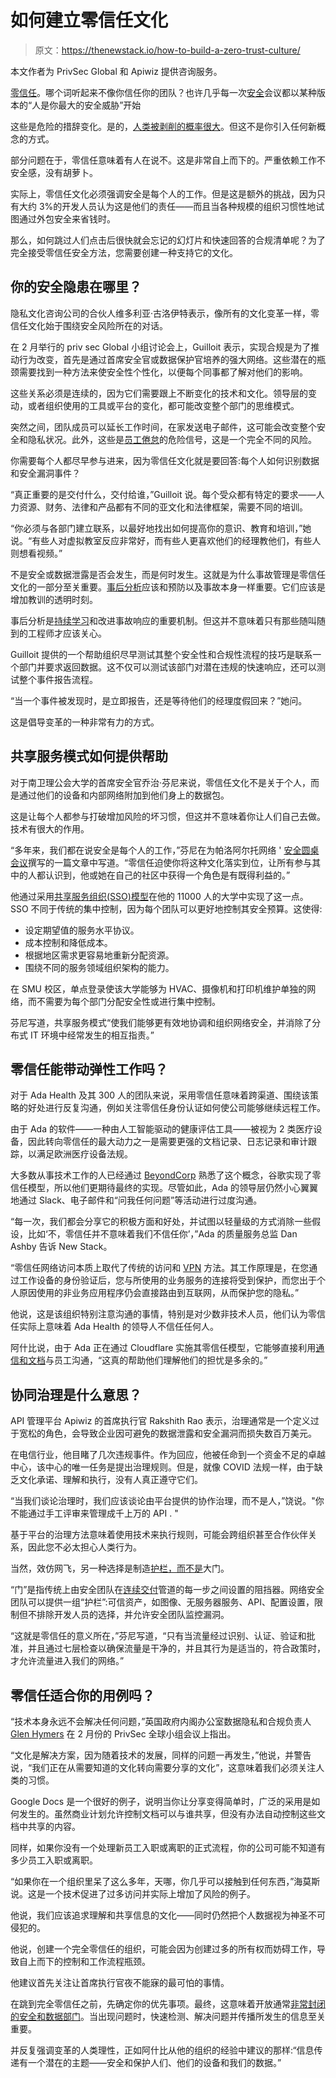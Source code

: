 # 如何建立零信任文化

> 原文：<https://thenewstack.io/how-to-build-a-zero-trust-culture/>

本文作者为 PrivSec Global 和 Apiwiz 提供咨询服务。

[零信任](https://thenewstack.io/why-cloud-native-systems-demand-a-zero-trust-approach/)。哪个词听起来不像你信任你的团队？也许几乎每一次[安全](https://thenewstack.io/category/security/)会议都以某种版本的“人是你最大的安全威胁”开始

这些是危险的措辞变化。是的，[人类被剥削的概率很大](https://thenewstack.io/why-access-management-is-step-one-for-zero-trust-security/)。但这不是你引入任何新概念的方式。

部分问题在于，零信任意味着有人在说不。这是非常自上而下的。严重依赖工作不安全感，没有胡萝卜。

实际上，零信任文化必须强调安全是每个人的工作。但是这是额外的挑战，因为只有大约 3%的开发人员认为这是他们的责任——而且当各种规模的组织习惯性地试图通过外包安全来省钱时。

那么，如何跳过人们点击后很快就会忘记的幻灯片和快速回答的合规清单呢？为了完全接受零信任安全方法，您需要创建一种支持它的文化。

## 你的安全隐患在哪里？

隐私文化咨询公司的合伙人维多利亚·古洛伊特表示，像所有的文化变革一样，零信任文化始于围绕安全风险所在的对话。

在 2 月举行的 priv sec Global 小组讨论会上，Guilloit 表示，实现合规是为了推动行为改变，首先是通过首席安全官或数据保护官培养的强大网络。这些潜在的瓶颈需要找到一种方法来使安全性个性化，以便每个同事都了解对他们的影响。

这些关系必须是连续的，因为它们需要跟上不断变化的技术和文化。领导层的变动，或者组织使用的工具或平台的变化，都可能改变整个部门的思维模式。

突然之间，团队成员可以延长工作时间，在家发送电子邮件，这可能会改变整个安全和隐私状况。此外，这些是[员工倦怠](https://thenewstack.io/this-cant-be-normal-the-tech-industry-after-a-year-of-burnout/)的危险信号，这是一个完全不同的风险。

你需要每个人都尽早参与进来，因为零信任文化就是要回答:每个人如何识别数据和安全漏洞事件？

“真正重要的是交付什么，交付给谁，”Guilloit 说。每个受众都有特定的要求——人力资源、财务、法律和产品都有不同的亚文化和法律框架，需要不同的培训。

“你必须与各部门建立联系，以最好地找出如何提高你的意识、教育和培训，”她说。“有些人对虚拟教室反应非常好，而有些人更喜欢他们的经理教他们，有些人则想看视频。”

不是安全或数据泄露是否会发生，而是何时发生。这就是为什么事故管理是零信任文化的一部分至关重要。[事后分析](https://thenewstack.io/top-12-best-practices-for-better-incident-management-postmortems/)应该和预防以及事故本身一样重要。它们应该是增加教训的透明时刻。

事后分析是[持续学习](https://thenewstack.io/how-pagerduty-developed-its-postmortem-best-practices/)和改进事故响应的重要机制。但这并不意味着只有那些随叫随到的工程师才应该关心。

Guilloit 提供的一个帮助组织尽早测试其整个安全性和合规性流程的技巧是联系一个部门并要求返回数据。这不仅可以测试该部门对潜在违规的快速响应，还可以测试整个事件报告流程。

“当一个事件被发现时，是立即报告，还是等待他们的经理度假回来？”她问。

这是倡导变革的一种非常有力的方式。

## 共享服务模式如何提供帮助

对于南卫理公会大学的首席安全官乔治·芬尼来说，零信任文化不是关于个人，而是通过他们的设备和内部网络附加到他们身上的数据包。

这是让每个人都参与打破增加风险的坏习惯，但这并不意味着你让人们自己去做。技术有很大的作用。

“多年来，我们都在说安全是每个人的工作，”芬尼在为帕洛阿尔托网络 ' [安全圆桌会议](https://www.securityroundtable.org/success-with-zero-trust-starts-with-creating-a-culture/)撰写的一篇文章中写道。“零信任迫使你将这种文化落实到位，让所有参与其中的人都认识到，他或她在自己的社区中获得一个角色是有既得利益的。”

他通过采用[共享服务组织(SSO)模型](https://www.gartner.com/smarterwithgartner/3-advantages-of-shared-services-over-centralized-services)在他的 11000 人的大学中实现了这一点。SSO 不同于传统的集中控制，因为每个团队可以更好地控制其安全预算。这使得:

*   设定期望值的服务水平协议。
*   成本控制和降低成本。
*   根据地区需求更容易地重新分配资源。
*   围绕不同的服务领域组织架构的能力。

在 SMU 校区，单点登录使该大学能够为 HVAC、摄像机和打印机维护单独的网络，而不需要为每个部门分配安全性或进行集中控制。

芬尼写道，共享服务模式“使我们能够更有效地协调和组织网络安全，并消除了分布式 IT 环境中经常发生的相互指责。”

## 零信任能带动弹性工作吗？

对于 Ada Health 及其 300 人的团队来说，采用零信任意味着跨渠道、围绕该策略的好处进行反复沟通，例如关注零信任身份认证如何使公司能够继续远程工作。

由于 Ada 的软件——一种由人工智能驱动的健康评估工具——被视为 2 类医疗设备，因此转向零信任的最大动力之一是需要更强的文档记录、日志记录和审计跟踪，以满足欧洲医疗设备法规。

大多数从事技术工作的人已经通过 [BeyondCorp](https://cloud.google.com/beyondcorp) 熟悉了这个概念，谷歌实现了零信任模型，所以他们更期待最终的实现。尽管如此，Ada 的领导层仍然小心翼翼地通过 Slack、电子邮件和“问我任何问题”等活动进行过度沟通。

“每一次，我们都会分享它的积极方面和好处，并试图以轻量级的方式消除一些假设，比如‘不，零信任并不意味着我们不信任你’，”Ada 的质量服务总监 Dan Ashby 告诉 New Stack。

“零信任网络访问本质上取代了传统的访问和 [VPN](https://thenewstack.io/zero-trust-time-to-get-rid-of-your-vpn/) 方法。其工作原理是，在您通过工作设备的身份验证后，您与所使用的业务服务的连接将受到保护，而您出于个人原因使用的非业务应用程序仍会直接路由到互联网，从而保护您的隐私。”

他说，这是该组织特别注意沟通的事情，特别是对少数非技术人员，他们认为零信任实际上意味着 Ada Health 的领导人不信任任何人。

阿什比说，由于 Ada 正在通过 Cloudflare 实施其零信任模型，它能够直接利用[通信和文档](https://developers.cloudflare.com/cloudflare-one/policies/zero-trust/)与员工沟通，“这真的帮助他们理解他们的担忧是多余的。”

## 协同治理是什么意思？

API 管理平台 Apiwiz 的首席执行官 Rakshith Rao 表示，治理通常是一个定义过于宽松的角色，会导致企业因可避免的数据泄露和安全漏洞而损失数百万美元。

在电信行业，他目睹了几次违规事件。作为回应，他被任命到一个资金不足的卓越中心，该中心的唯一任务是提出治理规则。但是，就像 COVID 法规一样，由于缺乏文化承诺、理解和执行，没有人真正遵守它们。

“当我们谈论治理时，我们应该谈论由平台提供的协作治理，而不是人，”饶说。"你不能通过手工评审来管理成千上万的 API . "

基于平台的治理方法意味着使用技术来执行规则，可能会跨组织甚至合作伙伴关系，因此您不必太担心人类行为。

当然，效仿网飞，另一种选择是制造[护栏，而不是](https://thenewstack.io/swampup-devops-needs-guardrails-not-gates-for-security/)大门。

“门”是指传统上由安全团队在[连续交付](https://thenewstack.io/category/ci-cd/)管道的每一步之间设置的阻挡器。网络安全团队可以提供一组“护栏”:可信资产，如图像、无服务器服务、API、配置设置，限制但不排除开发人员的选择，并允许安全团队监控漏洞。

“这就是零信任的意义所在，”芬尼写道，“只有当流量经过识别、认证、验证和批准，并且通过七层检查以确保流量是干净的，并且其行为是适当的，符合政策时，才允许流量进入我们的网络。”

## 零信任适合你的用例吗？

“技术本身永远不会解决任何问题，”英国政府内阁办公室数据隐私和合规负责人 [Glen Hymers](https://www.linkedin.com/in/glen-hymers-dip-csmp-cert-he-32a96119/) 在 2 月份的 PrivSec 全球小组会议上指出。

“文化是解决方案，因为随着技术的发展，同样的问题一再发生，”他说，并警告说，“我们正在从需要知道的文化转向需要分享的文化”，这意味着我们必须关注人类的习惯。

Google Docs 是一个很好的例子，说明当你让分享变得简单时，广泛的采用是如何发生的。虽然商业计划允许控制文档可以与谁共享，但没有办法自动控制这些文档中共享的内容。

同样，如果你没有一个处理新员工入职或离职的正式流程，你的公司可能不知道有多少员工入职或离职。

“如果你在一个组织里呆了这么多年，天哪，你几乎可以接触到任何东西，”海莫斯说。这是一个技术促进了过多访问并实际上增加了风险的例子。

他说，我们应该追求理解和共享信息的文化——同时仍然把个人数据视为神圣不可侵犯的。

他说，创建一个完全零信任的组织，可能会因为创建过多的所有权而妨碍工作，导致自上而下的控制和工作流程瓶颈。

他建议首先关注让首席执行官夜不能寐的最可怕的事情。

在跳到完全零信任之前，先确定你的优先事项。最终，这意味着开放通常[非常封闭的安全和数据部门](https://thenewstack.io/software-supply-chain-security-tearing-down-the-silos/)。当出现问题时，快速检测、解决问题并传播所发生的信息至关重要。

并反复强调变革的人类理性，正如阿什比从他的组织的经验中建议的那样:“信息传递有一个潜在的主题——安全和保护人们、他们的设备和我们的数据。”

<svg xmlns:xlink="http://www.w3.org/1999/xlink" viewBox="0 0 68 31" version="1.1"><title>Group</title> <desc>Created with Sketch.</desc></svg>